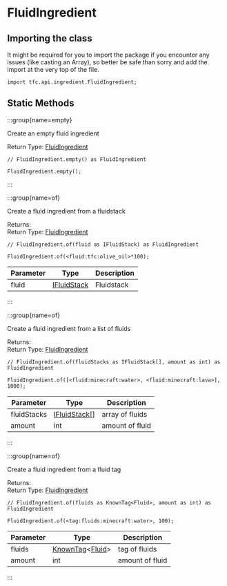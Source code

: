 # FluidIngredient

## Importing the class

It might be required for you to import the package if you encounter any issues (like casting an Array), so better be safe than sorry and add the import at the very top of the file.
```zenscript
import tfc.api.ingredient.FluidIngredient;
```


## Static Methods

:::group{name=empty}

Create an empty fluid ingredient

Return Type: [FluidIngredient](/mods/TFCTweaker/Api/FluidStackIngredient)

```zenscript
// FluidIngredient.empty() as FluidIngredient

FluidIngredient.empty();
```

:::

:::group{name=of}

Create a fluid ingredient from a fluidstack

Returns:   
Return Type: [FluidIngredient](/mods/TFCTweaker/Api/FluidStackIngredient)

```zenscript
// FluidIngredient.of(fluid as IFluidStack) as FluidIngredient

FluidIngredient.of(<fluid:tfc:olive_oil>*100);
```

| Parameter |                    Type                     | Description |
|-----------|---------------------------------------------|-------------|
| fluid     | [IFluidStack](/forge/api/fluid/IFluidStack) | Fluidstack  |


:::

:::group{name=of}

Create a fluid ingredient from a list of fluids

Returns:   
Return Type: [FluidIngredient](/mods/TFCTweaker/Api/FluidStackIngredient)

```zenscript
// FluidIngredient.of(fluidStacks as IFluidStack[], amount as int) as FluidIngredient

FluidIngredient.of([<fluid:minecraft:water>, <fluid:minecraft:lava>], 1000);
```

|  Parameter  |                     Type                      |   Description   |
|-------------|-----------------------------------------------|-----------------|
| fluidStacks | [IFluidStack](/forge/api/fluid/IFluidStack)[] | array of fluids |
| amount      | int                                           | amount of fluid |


:::

:::group{name=of}

Create a fluid ingredient from a fluid tag

Returns:   
Return Type: [FluidIngredient](/mods/TFCTweaker/Api/FluidStackIngredient)

```zenscript
// FluidIngredient.of(fluids as KnownTag<Fluid>, amount as int) as FluidIngredient

FluidIngredient.of(<tag:fluids:minecraft:water>, 100);
```

| Parameter |                                        Type                                         |   Description   |
|-----------|-------------------------------------------------------------------------------------|-----------------|
| fluids    | [KnownTag](/vanilla/api/tag/type/KnownTag)&lt;[Fluid](/vanilla/api/fluid/Fluid)&gt; | tag of fluids   |
| amount    | int                                                                                 | amount of fluid |


:::

